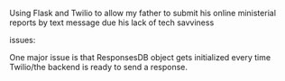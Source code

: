 Using Flask and Twilio to allow my father to submit his online ministerial reports by text message due his lack of tech savviness


issues:

One major issue is that ResponsesDB object gets initialized every time Twilio/the backend is ready to send a response.